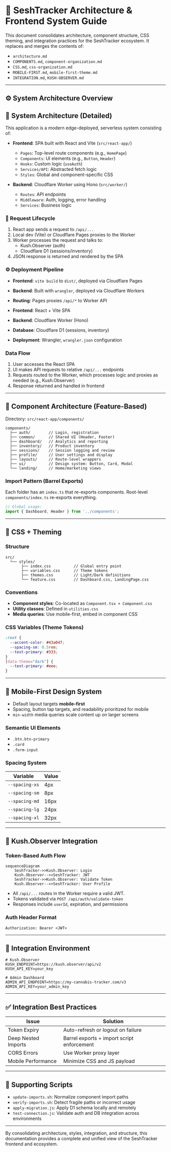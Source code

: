 # 📘 SeshTracker Architecture & Frontend System Guide

This document consolidates architecture, component structure, CSS theming, and integration practices for the SeshTracker ecosystem. It replaces and merges the contents of:

- `architecture.md`
- `COMPONENTS.md`, `component-organization.md`
- `CSS.md`, `css-organization.md`
- `MOBILE-FIRST.md`, `mobile-first-theme.md`
- `INTEGRATION.md`, `KUSH-OBSERVER.md`

---

## ⚙️ System Architecture Overview

## 🧭 System Architecture (Detailed)

This application is a modern edge-deployed, serverless system consisting of:

- **Frontend**: SPA built with React and Vite (`src/react-app/`)
  - `Pages`: Top-level route components (e.g., `HomePage`)
  - `Components`: UI elements (e.g., `Button`, `Header`)
  - `Hooks`: Custom logic (`useAuth`)
  - `Services/API`: Abstracted fetch logic
  - `Styles`: Global and component-specific CSS

- **Backend**: Cloudflare Worker using Hono (`src/worker/`)
  - `Routes`: API endpoints
  - `Middleware`: Auth, logging, error handling
  - `Services`: Business logic

### 🔄 Request Lifecycle

1. React app sends a request to `/api/...`
2. Local dev (Vite) or Cloudflare Pages proxies to the Worker
3. Worker processes the request and talks to:
   - Kush.Observer (auth)
   - Cloudflare D1 (sessions/inventory)
4. JSON response is returned and rendered by the SPA

### ⚙️ Deployment Pipeline

- **Frontend**: `vite build` to `dist/`, deployed via Cloudflare Pages
- **Backend**: Built with `wrangler`, deployed via Cloudflare Workers
- **Routing**: Pages proxies `/api/*` to Worker API

- **Frontend**: React + Vite SPA
- **Backend**: Cloudflare Worker (Hono)
- **Database**: Cloudflare D1 (sessions, inventory)
- **Deployment**: Wrangler, `wrangler.json` configuration

### Data Flow
1. User accesses the React SPA
2. UI makes API requests to relative `/api/...` endpoints
3. Requests routed to the Worker, which processes logic and proxies as needed (e.g., Kush.Observer)
4. Response returned and handled in frontend

---

## 🧩 Component Architecture (Feature-Based)

Directory: `src/react-app/components/`

```
components/
  ├── auth/        // Login, registration
  ├── common/      // Shared UI (Header, Footer)
  ├── dashboard/   // Analytics and reporting
  ├── inventory/   // Product inventory
  ├── sessions/    // Session logging and review
  ├── profile/     // User settings and display
  ├── layouts/     // Route-level wrappers
  ├── ui/          // Design system: Button, Card, Modal
  └── landing/     // Home/marketing views
```

### Import Pattern (Barrel Exports)

Each folder has an `index.ts` that re-exports components. Root-level `components/index.ts` re-exports everything.

```ts
// Global usage:
import { Dashboard, Header } from '../components';
```

---

## 🎨 CSS + Theming

### Structure

```
src/
  └── styles/
       ├── index.css          // Global entry point
       ├── variables.css      // Theme tokens
       ├── themes.css         // Light/Dark definitions
       └── feature.css        // Dashboard.css, LandingPage.css
```

### Conventions

- **Component styles**: Co-located as `Component.tsx + Component.css`
- **Utility classes**: Defined in `utilities.css`
- **Media queries**: Use mobile-first, embed in component CSS

### CSS Variables (Theme Tokens)

```css
:root {
  --accent-color: #43a047;
  --spacing-sm: 0.5rem;
  --text-primary: #333;
}
[data-theme="dark"] {
  --text-primary: #eee;
}
```

---

## 📱 Mobile-First Design System

- Default layout targets **mobile-first**
- Spacing, button tap targets, and readability prioritized for mobile
- `min-width` media queries scale content up on larger screens

### Semantic UI Elements

- `.btn.btn-primary`
- `.card`
- `.form-input`

### Spacing System

| Variable         | Value     |
|------------------|-----------|
| `--spacing-xs`   | 4px       |
| `--spacing-sm`   | 8px       |
| `--spacing-md`   | 16px      |
| `--spacing-lg`   | 24px      |
| `--spacing-xl`   | 32px      |

---

## 🔐 Kush.Observer Integration

### Token-Based Auth Flow

```mermaid
sequenceDiagram
    SeshTracker->>Kush.Observer: Login
    Kush.Observer-->>SeshTracker: JWT
    SeshTracker->>Kush.Observer: Validate Token
    Kush.Observer-->>SeshTracker: User Profile
```

- All `/api/...` routes in the Worker require a valid JWT.
- Tokens validated via `POST /api/auth/validate-token`
- Responses include `userId`, expiration, and permissions

### Auth Header Format

```http
Authorization: Bearer <JWT>
```

---

## 🧪 Integration Environment

```env
# Kush.Observer
KUSH_ENDPOINT=https://kush.observer/api/v2
KUSH_API_KEY=your_key

# Admin Dashboard
ADMIN_API_ENDPOINT=https://my-cannabis-tracker.com/v3
ADMIN_API_KEY=your_admin_key
```

---

## ✅ Integration Best Practices

| Issue                         | Solution                                 |
|------------------------------|------------------------------------------|
| Token Expiry                 | Auto-refresh or logout on failure        |
| Deep Nested Imports          | Barrel exports + import script enforcement |
| CORS Errors                  | Use Worker proxy layer                   |
| Mobile Performance           | Minimize CSS and JS payload              |

---

## 🧰 Supporting Scripts

- `update-imports.sh`: Normalize component import paths
- `verify-imports.sh`: Detect fragile paths or incorrect usage
- `apply-migration.js`: Apply D1 schema locally and remotely
- `test-connection.js`: Validate auth and DB integration across environments

---

By consolidating architecture, styles, integration, and structure, this documentation provides a complete and unified view of the SeshTracker frontend and ecosystem.

